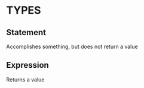 # TYPES

## Statement

Accomplishes something, but does not return a value

## Expression

Returns a value

##

